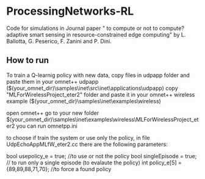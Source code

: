 # ProcessingNetworks-RL
Code for simulations in Journal paper "	to compute or not to compute?adaptive smart sensing in resource-constrained edge computing" by L. Ballotta, G. Peserico, F. Zanini and P. Dini.

## How to run

To train a Q-learnig policy with new data,
copy files in udpapp folder and paste them in your omnet++ udpapp ($(your_omnet_dir)\samples\inet\src\inet\applications\udpapp)
copy "MLForWirelessProject_eter2" folder and paste it in your omnet++ wireless example ($(your_omnet_dir)\samples\inet\examples\wireless)

open omnet++
go to your new folder $(your_omnet_dir)\samples\inet\examples\wireless\MLForWirelessProject_eter2
you can run omnetpp.ini

to choose if train the system or use only the policy, in file UdpEchoAppMLfW_eter2.cc there are the following parameters:

bool usepolicy_e = true;  //to use or not the policy
bool singleEpisode = true; // to run only a single episode (to evalaute the policy)
int policy_e[5] = {89,89,88,71,70}; //to force a found policy